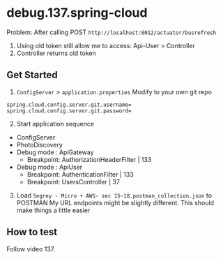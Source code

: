 # debug.137.spring-cloud
Problem:
After calling POST `http://localhost:8012/actuator/busrefresh`

1.  Using old token still allow me to access: Api-User > Controller
2. Controller returns old token


## Get Started
1. `ConfigServer` > `application.properties`
Modify to your own git repo
```aidl
spring.cloud.config.server.git.username=
spring.cloud.config.server.git.password=
```

2. Start application sequence
 - ConfigServer
 - PhotoDiscovery
 - Debug mode : ApiGateway 
   - Breakpoint: AuthorizationHeaderFilter | 133
 - Debug mode : ApiUser
   - Breakpoint: AuthenticationFilter | 133
   - Breakpoint: UsersController | 37
 
3. Load `Segrey - Micro + AWS- sec 15~18.postman_collection.json` to POSTMAN
My URL endpoints might be slightly different.  This should make things a little easier

## How to test

Follow video 137.
